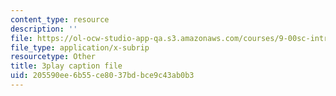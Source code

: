 ```yaml
---
content_type: resource
description: ''
file: https://ol-ocw-studio-app-qa.s3.amazonaws.com/courses/9-00sc-introduction-to-psychology-fall-2011/205590ee6b55ce8037bdbce9c43ab0b3_v4ur5mna060.srt
file_type: application/x-subrip
resourcetype: Other
title: 3play caption file
uid: 205590ee-6b55-ce80-37bd-bce9c43ab0b3
---
```

